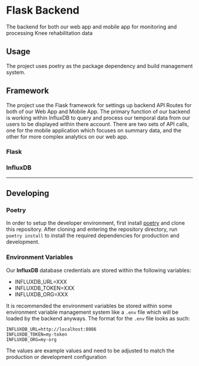 # Flask Backend

The backend for both our web app and mobile app for monitoring and processing Knee rehabilitation data

## Usage

The project uses poetry as the package dependency and build management system.

## Framework

The project use the Flask framework for settings up backend API Routes for both of our Web App and Mobile App. The primary function of our backend is working within InfluxDB to query and process our temporal data from our users to be displayed within there account. There are two sets of API calls, one for the mobile application which focuses on summary data, and the other for more complex analytics on our web app.

### Flask

### InfluxDB

---

## Developing

### Poetry

In order to setup the developer environment, first install [poetry](https://python-poetry.org/) and clone this repository. After cloning and entering the repository directory, run `poetry install` to install the required dependencies for production and development.

### Environment Variables

Our **InfluxDB** database credentials are stored within the following variables:
- INFLUXDB_URL=XXX
- INFLUXDB_TOKEN=XXX
- INFLUXDB_ORG=XXX

It is recommended the environment variables be stored within some environment variable management system like a `.env` file which will be loaded by the backend anyways. The format for the `.env` file looks as such:
```
INFLUXDB_URL=http://localhost:8086
INFLUXDB_TOKEN=my-token
INFLUXDB_ORG=my-org
```
The values are example values and need to be adjusted to match the production or development configuration
